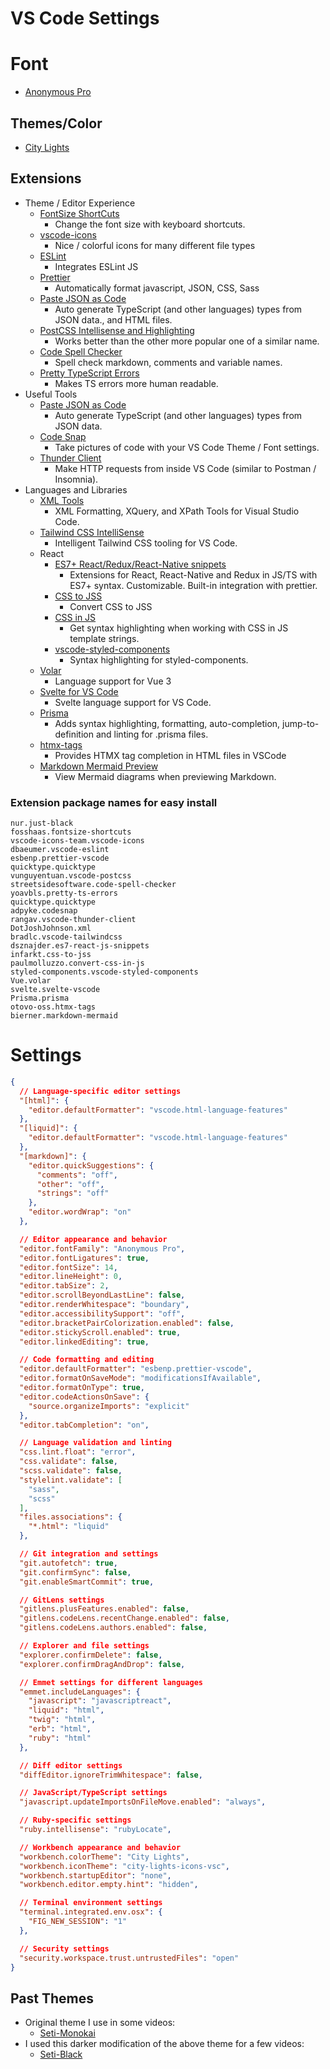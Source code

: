# VS Code Settings

# Font

* [Anonymous Pro](https://www.marksimonson.com/fonts/view/anonymous-pro)

## Themes/Color

* [City Lights](https://marketplace.visualstudio.com/items?itemName=Yummygum.city-lights-theme)

## Extensions

* Theme / Editor Experience
  * [FontSize ShortCuts](https://marketplace.visualstudio.com/items?itemName=fosshaas.fontsize-shortcuts)
    * Change the font size with keyboard shortcuts.
  * [vscode-icons](https://marketplace.visualstudio.com/items?itemName=vscode-icons-team.vscode-icons)
    * Nice / colorful icons for many different file types
  * [ESLint](https://marketplace.visualstudio.com/items?itemName=dbaeumer.vscode-eslint)
    * Integrates ESLint JS
  * [Prettier](https://marketplace.visualstudio.com/items?itemName=esbenp.prettier-vscode)
    * Automatically format javascript, JSON, CSS, Sass
  * [Paste JSON as Code](https://marketplace.visualstudio.com/items?itemName=quicktype.quicktype)
    * Auto generate TypeScript (and other languages) types from JSON data., and HTML files.
  * [PostCSS Intellisense and Highlighting](https://marketplace.visualstudio.com/items?itemName=vunguyentuan.vscode-postcss)
    * Works better than the other more popular one of a similar name.
  * [Code Spell Checker](https://marketplace.visualstudio.com/items?itemName=streetsidesoftware.code-spell-checker)
    * Spell check markdown, comments and variable names.
  * [Pretty TypeScript Errors](https://marketplace.visualstudio.com/items?itemName=yoavbls.pretty-ts-errors)
    * Makes TS errors more human readable.
* Useful Tools
  * [Paste JSON as Code](https://marketplace.visualstudio.com/items?itemName=quicktype.quicktype)
    * Auto generate TypeScript (and other languages) types from JSON data.
  * [Code Snap](https://marketplace.visualstudio.com/items?itemName=adpyke.codesnap)
    * Take pictures of code with your VS Code Theme / Font settings.
  * [Thunder Client](https://marketplace.visualstudio.com/items?itemName=rangav.vscode-thunder-client)
    * Make HTTP requests from inside VS Code (similar to Postman / Insomnia).
* Languages and Libraries
  * [XML Tools](https://marketplace.visualstudio.com/items?itemName=DotJoshJohnson.xml)
    * XML Formatting, XQuery, and XPath Tools for Visual Studio Code.
  * [Tailwind CSS IntelliSense](https://marketplace.visualstudio.com/items?itemName=bradlc.vscode-tailwindcss)
    * Intelligent Tailwind CSS tooling for VS Code.
  * React
    * [ES7+ React/Redux/React-Native snippets](https://marketplace.visualstudio.com/items?itemName=dsznajder.es7-react-js-snippets)
      * Extensions for React, React-Native and Redux in JS/TS with ES7+ syntax. Customizable. Built-in integration with prettier.
    * [CSS to JSS](https://marketplace.visualstudio.com/items?itemName=infarkt.css-to-jss)
      * Convert CSS to JSS
    * [CSS in JS](https://marketplace.visualstudio.com/items?itemName=paulmolluzzo.convert-css-in-js)
      * Get syntax highlighting when working with CSS in JS template strings.
    * [vscode-styled-components](https://marketplace.visualstudio.com/items?itemName=styled-components.vscode-styled-components)
      * Syntax highlighting for styled-components.
  * [Volar](https://marketplace.visualstudio.com/items?itemName=Vue.volar)
    * Language support for Vue 3
  * [Svelte for VS Code](https://marketplace.visualstudio.com/items?itemName=svelte.svelte-vscode)
    * Svelte language support for VS Code.
  * [Prisma](https://marketplace.visualstudio.com/items?itemName=Prisma.prisma)
    * Adds syntax highlighting, formatting, auto-completion, jump-to-definition and linting for .prisma files.
  * [htmx-tags](https://marketplace.visualstudio.com/items?itemName=otovo-oss.htmx-tags)
    * Provides HTMX tag completion in HTML files in VSCode
  * [Markdown Mermaid Preview](https://marketplace.visualstudio.com/items?itemName=bierner.markdown-mermaid)
    * View Mermaid diagrams when previewing Markdown.

### Extension package names for easy install

```
nur.just-black
fosshaas.fontsize-shortcuts
vscode-icons-team.vscode-icons
dbaeumer.vscode-eslint
esbenp.prettier-vscode
quicktype.quicktype
vunguyentuan.vscode-postcss
streetsidesoftware.code-spell-checker
yoavbls.pretty-ts-errors
quicktype.quicktype
adpyke.codesnap
rangav.vscode-thunder-client
DotJoshJohnson.xml
bradlc.vscode-tailwindcss
dsznajder.es7-react-js-snippets
infarkt.css-to-jss
paulmolluzzo.convert-css-in-js
styled-components.vscode-styled-components
Vue.volar
svelte.svelte-vscode
Prisma.prisma
otovo-oss.htmx-tags
bierner.markdown-mermaid
```

# Settings

```json
{
  // Language-specific editor settings
  "[html]": {
    "editor.defaultFormatter": "vscode.html-language-features"
  },
  "[liquid]": {
    "editor.defaultFormatter": "vscode.html-language-features"
  },
  "[markdown]": {
    "editor.quickSuggestions": {
      "comments": "off",
      "other": "off",
      "strings": "off"
    },
    "editor.wordWrap": "on"
  },

  // Editor appearance and behavior
  "editor.fontFamily": "Anonymous Pro",
  "editor.fontLigatures": true,
  "editor.fontSize": 14,
  "editor.lineHeight": 0,
  "editor.tabSize": 2,
  "editor.scrollBeyondLastLine": false,
  "editor.renderWhitespace": "boundary",
  "editor.accessibilitySupport": "off",
  "editor.bracketPairColorization.enabled": false,
  "editor.stickyScroll.enabled": true,
  "editor.linkedEditing": true,

  // Code formatting and editing
  "editor.defaultFormatter": "esbenp.prettier-vscode",
  "editor.formatOnSaveMode": "modificationsIfAvailable",
  "editor.formatOnType": true,
  "editor.codeActionsOnSave": {
    "source.organizeImports": "explicit"
  },
  "editor.tabCompletion": "on",

  // Language validation and linting
  "css.lint.float": "error",
  "css.validate": false,
  "scss.validate": false,
  "stylelint.validate": [
    "sass",
    "scss"
  ],
  "files.associations": {
    "*.html": "liquid"
  },

  // Git integration and settings
  "git.autofetch": true,
  "git.confirmSync": false,
  "git.enableSmartCommit": true,

  // GitLens settings
  "gitlens.plusFeatures.enabled": false,
  "gitlens.codeLens.recentChange.enabled": false,
  "gitlens.codeLens.authors.enabled": false,

  // Explorer and file settings
  "explorer.confirmDelete": false,
  "explorer.confirmDragAndDrop": false,

  // Emmet settings for different languages
  "emmet.includeLanguages": {
    "javascript": "javascriptreact",
    "liquid": "html",
    "twig": "html",
    "erb": "html",
    "ruby": "html"
  },

  // Diff editor settings
  "diffEditor.ignoreTrimWhitespace": false,

  // JavaScript/TypeScript settings
  "javascript.updateImportsOnFileMove.enabled": "always",

  // Ruby-specific settings
  "ruby.intellisense": "rubyLocate",

  // Workbench appearance and behavior
  "workbench.colorTheme": "City Lights",
  "workbench.iconTheme": "city-lights-icons-vsc",
  "workbench.startupEditor": "none",
  "workbench.editor.empty.hint": "hidden",

  // Terminal environment settings
  "terminal.integrated.env.osx": {
    "FIG_NEW_SESSION": "1"
  },

  // Security settings
  "security.workspace.trust.untrustedFiles": "open"
}
```

## Past Themes

* Original theme I use in some videos:
  * [Seti-Monokai](https://marketplace.visualstudio.com/items?itemName=SmukkeKim.theme-setimonokai)
* I used this darker modification of the above theme for a few videos:
  * [Seti-Black](https://marketplace.visualstudio.com/items?itemName=bobsparadox.seti-black)
